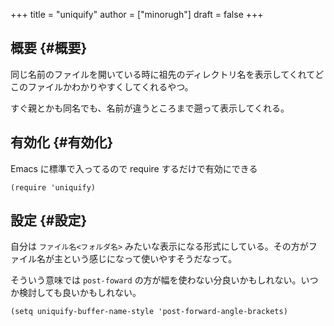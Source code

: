 +++
title = "uniquify"
author = ["minorugh"]
draft = false
+++

## 概要 {#概要}

同じ名前のファイルを開いている時に祖先のディレクトリ名を表示してくれてどこのファイルかわかりやすくしてくれるやつ。

すぐ親とかも同名でも、名前が違うところまで遡って表示してくれる。


## 有効化 {#有効化}

Emacs に標準で入ってるので require するだけで有効にできる

```emacs-lisp
(require 'uniquify)
```


## 設定 {#設定}

自分は `ファイル名<フォルダ名>` みたいな表示になる形式にしている。その方がファイル名が主という感じになって使いやすそうだなって。

そういう意味では `post-foward` の方が幅を使わない分良いかもしれない。いつか検討しても良いかもしれない。

```emacs-lisp
(setq uniquify-buffer-name-style 'post-forward-angle-brackets)
```
